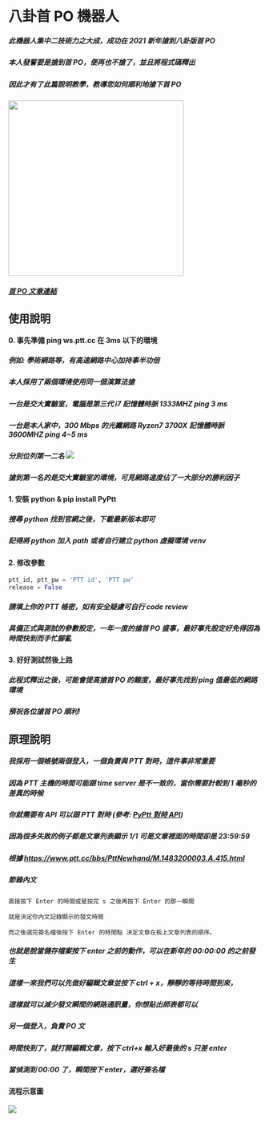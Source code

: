 # 八卦首 PO 機器人

##### 此機器人集中二技術力之大成，成功在 2021 新年搶到八卦版首 PO
##### 本人發誓要是搶到首 PO，便再也不搶了，並且將程式碼釋出
##### 因此才有了此篇說明教學，教導您如何順利地搶下首 PO
#####

<img src="https://i.imgur.com/OSdj8JH.png" width="350"/>

##### [首 PO 文章連結](https://www.ptt.cc/bbs/Gossiping/M.1609430402.A.DFF.html)

## 使用說明

#### 0. 事先準備 ping ws.ptt.cc 在 3ms 以下的環境
##### 例如: 學術網路等，有高速網路中心加持事半功倍
#####
##### 本人採用了兩個環境使用同一個演算法搶
##### 一台是交大實驗室，電腦是第三代 i7 記憶體時脈 1333MHZ ping 3 ms
##### 一台是本人家中，300 Mbps 的光纖網路 Ryzen7 3700X 記憶體時脈 3600MHZ ping 4~5 ms
##### 分別位列第一二名 ![](https://i.imgur.com/a338kMm.png)
##### 搶到第一名的是交大實驗室的環境，可見網路速度佔了一大部分的勝利因子
#####
#### 1. 安裝 python & pip install PyPtt
##### 搜尋 python 找到官網之後，下載最新版本即可
##### 記得將 python 加入 path 或者自行建立 python 虛擬環境 venv
#####
#### 2. 修改參數
```python
ptt_id, ptt_pw = 'PTT id', 'PTT pw'
release = False
```
##### 請填上你的 PTT 帳密，如有安全疑慮可自行 code review
##### 具備正式與測試的參數設定，一年一度的搶首 PO 盛事，最好事先設定好免得因為時間快到而手忙腳亂
##### 
#### 3. 好好測試然後上路
##### 此程式釋出之後，可能會提高搶首 PO 的難度，最好事先找到 ping 值最低的網路環境
##### 預祝各位搶首 PO 順利!
####
## 原理說明
##### 我採用一個帳號兩個登入，一個負責與 PTT 對時，這件事非常重要
##### 因為 PTT 主機的時間可能跟 time server 是不一致的，當你需要計較到 1 毫秒的差異的時候
##### 你就需要有 API 可以跟 PTT 對時 (參考: [PyPtt 對時 API](https://github.com/PttCodingMan/PyPtt/tree/master/doc#%E5%8F%96%E5%BE%97%E6%99%82%E9%96%93))
##### 因為很多失敗的例子都是文章列表顯示 1/1 可是文章裡面的時間卻是 23:59:59
##### 根據 https://www.ptt.cc/bbs/PttNewhand/M.1483200003.A.415.html
##### 節錄內文
```
直接按下 Enter 的時間或是按完 s 之後再按下 Enter 的那一瞬間

就是決定你內文記錄顯示的發文時間

而之後選完簽名檔後按下 Enter 的時間點 決定文章在板上文章列表的順序。
```
##### 也就是說當儲存檔案按下 enter 之前的動作，可以在新年的 00:00:00 的之前發生
##### 這樣一來我們可以先做好編輯文章並按下 ctrl + x，靜靜的等待時間到來，
##### 這樣就可以減少發文瞬間的網路通訊量，你想貼出師表都可以
#####
##### 另一個登入，負責 PO 文
##### 時間快到了，就打開編輯文章，按下 ctrl+x 輸入好最後的 s 只差 enter
##### 
##### 當偵測到 00:00 了，瞬間按下 enter，選好簽名檔

#### 流程示意圖
![](https://i.imgur.com/fhn5gFh.png)
